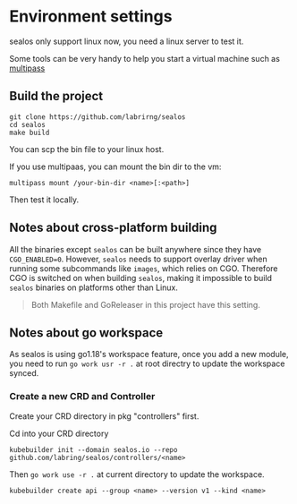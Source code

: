 # Environment settings

sealos only support linux now, you need a linux server to test it.

Some tools can be very handy to help you start a virtual machine such as [multipass](https://multipass.run/)

## Build the project

```shell script
git clone https://github.com/labrirng/sealos
cd sealos
make build
```

You can scp the bin file to your linux host.

If you use multipaas, you can mount the bin dir to the vm:

```shell script
multipass mount /your-bin-dir <name>[:<path>]
```

Then test it locally.

## Notes about cross-platform building

All the binaries except `sealos` can be built anywhere since they have `CGO_ENABLED=0`. However, `sealos` needs to support overlay driver when running some subcommands like `images`, which relies on CGO. Therefore CGO is switched on when building `sealos`, making it impossible to build `sealos` binaries on platforms other than Linux.

> Both Makefile and GoReleaser in this project have this setting.

## Notes about go workspace

As sealos is using go1.18's workspace feature, once you add a new module, you need to run `go work usr -r .` at root directry to update the workspace synced.

### Create a new CRD and Controller
Create your CRD directory in pkg "controllers" first.

Cd into your CRD directory

```shell script
kubebuilder init --domain sealos.io --repo github.com/labring/sealos/controllers/<name>
```

Then `go work use -r .` at current directory to update the workspace.

```shell script
kubebuilder create api --group <name> --version v1 --kind <name>
```